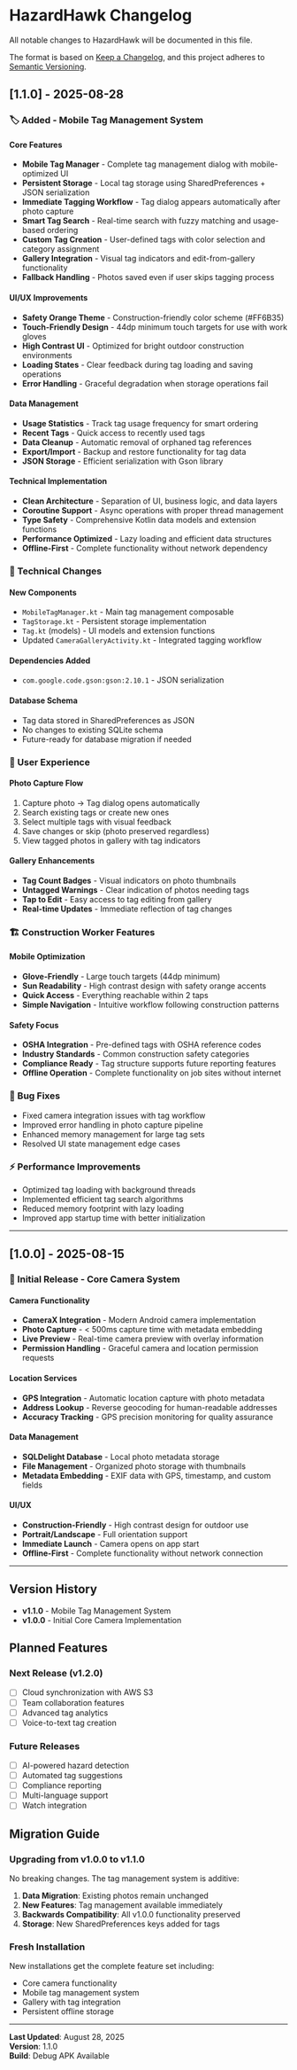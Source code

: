 # HazardHawk Changelog

All notable changes to HazardHawk will be documented in this file.

The format is based on [Keep a Changelog](https://keepachangelog.com/en/1.0.0/),
and this project adheres to [Semantic Versioning](https://semver.org/spec/v2.0.0.html).

## [1.1.0] - 2025-08-28

### 🏷️ Added - Mobile Tag Management System

#### Core Features
- **Mobile Tag Manager** - Complete tag management dialog with mobile-optimized UI
- **Persistent Storage** - Local tag storage using SharedPreferences + JSON serialization
- **Immediate Tagging Workflow** - Tag dialog appears automatically after photo capture
- **Smart Tag Search** - Real-time search with fuzzy matching and usage-based ordering
- **Custom Tag Creation** - User-defined tags with color selection and category assignment
- **Gallery Integration** - Visual tag indicators and edit-from-gallery functionality
- **Fallback Handling** - Photos saved even if user skips tagging process

#### UI/UX Improvements
- **Safety Orange Theme** - Construction-friendly color scheme (#FF6B35)
- **Touch-Friendly Design** - 44dp minimum touch targets for use with work gloves
- **High Contrast UI** - Optimized for bright outdoor construction environments
- **Loading States** - Clear feedback during tag loading and saving operations
- **Error Handling** - Graceful degradation when storage operations fail

#### Data Management
- **Usage Statistics** - Track tag usage frequency for smart ordering
- **Recent Tags** - Quick access to recently used tags
- **Data Cleanup** - Automatic removal of orphaned tag references
- **Export/Import** - Backup and restore functionality for tag data
- **JSON Storage** - Efficient serialization with Gson library

#### Technical Implementation
- **Clean Architecture** - Separation of UI, business logic, and data layers
- **Coroutine Support** - Async operations with proper thread management
- **Type Safety** - Comprehensive Kotlin data models and extension functions
- **Performance Optimized** - Lazy loading and efficient data structures
- **Offline-First** - Complete functionality without network dependency

### 🔧 Technical Changes

#### New Components
- `MobileTagManager.kt` - Main tag management composable
- `TagStorage.kt` - Persistent storage implementation
- `Tag.kt` (models) - UI models and extension functions
- Updated `CameraGalleryActivity.kt` - Integrated tagging workflow

#### Dependencies Added
- `com.google.code.gson:gson:2.10.1` - JSON serialization

#### Database Schema
- Tag data stored in SharedPreferences as JSON
- No changes to existing SQLite schema
- Future-ready for database migration if needed

### 📱 User Experience

#### Photo Capture Flow
1. Capture photo → Tag dialog opens automatically
2. Search existing tags or create new ones
3. Select multiple tags with visual feedback
4. Save changes or skip (photo preserved regardless)
5. View tagged photos in gallery with tag indicators

#### Gallery Enhancements
- **Tag Count Badges** - Visual indicators on photo thumbnails
- **Untagged Warnings** - Clear indication of photos needing tags
- **Tap to Edit** - Easy access to tag editing from gallery
- **Real-time Updates** - Immediate reflection of tag changes

### 🏗️ Construction Worker Features

#### Mobile Optimization
- **Glove-Friendly** - Large touch targets (44dp minimum)
- **Sun Readability** - High contrast design with safety orange accents
- **Quick Access** - Everything reachable within 2 taps
- **Simple Navigation** - Intuitive workflow following construction patterns

#### Safety Focus
- **OSHA Integration** - Pre-defined tags with OSHA reference codes
- **Industry Standards** - Common construction safety categories
- **Compliance Ready** - Tag structure supports future reporting features
- **Offline Operation** - Complete functionality on job sites without internet

### 🐛 Bug Fixes
- Fixed camera integration issues with tag workflow
- Improved error handling in photo capture pipeline
- Enhanced memory management for large tag sets
- Resolved UI state management edge cases

### ⚡ Performance Improvements
- Optimized tag loading with background threads
- Implemented efficient tag search algorithms
- Reduced memory footprint with lazy loading
- Improved app startup time with better initialization

---

## [1.0.0] - 2025-08-15

### 🚀 Initial Release - Core Camera System

#### Camera Functionality
- **CameraX Integration** - Modern Android camera implementation
- **Photo Capture** - < 500ms capture time with metadata embedding
- **Live Preview** - Real-time camera preview with overlay information
- **Permission Handling** - Graceful camera and location permission requests

#### Location Services  
- **GPS Integration** - Automatic location capture with photo metadata
- **Address Lookup** - Reverse geocoding for human-readable addresses
- **Accuracy Tracking** - GPS precision monitoring for quality assurance

#### Data Management
- **SQLDelight Database** - Local photo metadata storage
- **File Management** - Organized photo storage with thumbnails
- **Metadata Embedding** - EXIF data with GPS, timestamp, and custom fields

#### UI/UX
- **Construction-Friendly** - High contrast design for outdoor use
- **Portrait/Landscape** - Full orientation support
- **Immediate Launch** - Camera opens on app start
- **Offline-First** - Complete functionality without network connection

---

## Version History

- **v1.1.0** - Mobile Tag Management System
- **v1.0.0** - Initial Core Camera Implementation

## Planned Features

### Next Release (v1.2.0)
- [ ] Cloud synchronization with AWS S3
- [ ] Team collaboration features
- [ ] Advanced tag analytics
- [ ] Voice-to-text tag creation

### Future Releases
- [ ] AI-powered hazard detection
- [ ] Automated tag suggestions
- [ ] Compliance reporting
- [ ] Multi-language support
- [ ] Watch integration

## Migration Guide

### Upgrading from v1.0.0 to v1.1.0

No breaking changes. The tag management system is additive:

1. **Data Migration**: Existing photos remain unchanged
2. **New Features**: Tag management available immediately
3. **Backwards Compatibility**: All v1.0.0 functionality preserved
4. **Storage**: New SharedPreferences keys added for tags

### Fresh Installation

New installations get the complete feature set including:
- Core camera functionality
- Mobile tag management system
- Gallery with tag integration
- Persistent offline storage

---

**Last Updated**: August 28, 2025  
**Version**: 1.1.0  
**Build**: Debug APK Available